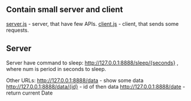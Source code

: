## Contain small server and client

[server.js](server.js) - server, that have few APIs.
[client.js](client.js) - client, that sends some requests.

## Server

Server have command to sleep:
http://127.0.0.1:8888/sleep/{seconds} , where num is period in seconds to sleep.

Other URLs:
http://127.0.0.1:8888/data - show some data
http://127.0.0.1:8888/data/{id} - id of then data
http://127.0.0.1:8888/date - return current Date
